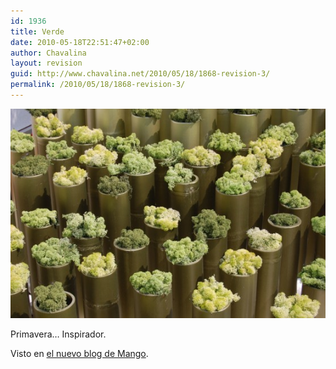 ```yaml
---
id: 1936
title: Verde
date: 2010-05-18T22:51:47+02:00
author: Chavalina
layout: revision
guid: http://www.chavalina.net/2010/05/18/1868-revision-3/
permalink: /2010/05/18/1868-revision-3/
---
```

[![Verde, un color muy inspirador](/imagenes/2010/05/DSC_01351-560x372.jpg "Verde")](/imagenes/2010/05/DSC_01351.jpg)

Primavera… Inspirador.

Visto en [el nuevo blog de Mango](http://keepthebeat.mango.com/?p=635&lang=es).